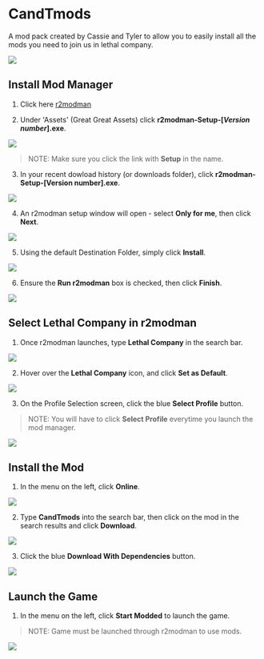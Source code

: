 # CandTmods

A mod pack created by Cassie and Tyler to allow you to easily install all the mods you need to join us in lethal company.

![](https://raw.githubusercontent.com/tyler43636/CandTmods/main/img/thumbs-up.png)

## Install Mod Manager

1. Click here [r2modman](https://github.com/ebkr/r2modmanPlus/releases)

2. Under 'Assets' (Great Great Assets) click **r2modman-Setup-[*Version number*].exe**.

![](https://raw.githubusercontent.com/tyler43636/CandTmods/main/img/r2modman-download-link.png)

>NOTE: Make sure you click the link with **Setup** in the name.

3. In your recent dowload history (or downloads folder), click **r2modman-Setup-[Version number].exe**.

![](https://raw.githubusercontent.com/tyler43636/CandTmods/main/img/r2modman-recent-downloads.png )

4. An r2modman setup window will open - select **Only for me**, then click **Next**.

![](https://raw.githubusercontent.com/tyler43636/CandTmods/main/img/r2modman-install-step-1.png)

5. Using the default Destination Folder, simply click **Install**.

![](https://raw.githubusercontent.com/tyler43636/CandTmods/main/img/r2modman-install-step-2.png )

6. Ensure the **Run r2modman** box is checked, then click **Finish**.

![](https://raw.githubusercontent.com/tyler43636/CandTmods/main/img/r2modman-install-step-3.png)

## Select Lethal Company in r2modman
1. Once r2modman launches, type **Lethal Company** in the search bar.

![](https://raw.githubusercontent.com/tyler43636/CandTmods/main/img/r2modman-search-lethal-company.png )

2. Hover over the **Lethal Company** icon, and click **Set as Default**.

![](https://raw.githubusercontent.com/tyler43636/CandTmods/main/img/r2modman-set-as-default.png)

3. On the Profile Selection screen, click the blue **Select Profile** button.

>NOTE: You will have to click **Select Profile** everytime you launch the mod manager.

![](https://raw.githubusercontent.com/tyler43636/CandTmods/main/img/r2modman-select-profile.png)

## Install the Mod
1. In the menu on the left, click **Online**.

![](https://raw.githubusercontent.com/tyler43636/CandTmods/main/img/r2modman-click-online.png )

2. Type **CandTmods** into the search bar, then click on the mod in the search results and click **Download**.

![](https://raw.githubusercontent.com/tyler43636/CandTmods/main/img/r2modman-search-candt.png )

3. Click the blue **Download With Dependencies** button.

![](https://raw.githubusercontent.com/tyler43636/CandTmods/main/img/r2modman-download-with-dependencies.png)

## Launch the Game
1. In the menu on the left, click **Start Modded** to launch the game.

>NOTE: Game must be launched through r2modman to use mods.

![](https://raw.githubusercontent.com/tyler43636/CandTmods/main/img/r2modman-start-modded.png)